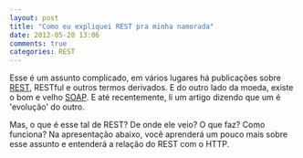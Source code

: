 ```yaml
---
layout: post
title: "Como eu expliquei REST pra minha namorada"
date: 2012-05-20 13:06
comments: true
categories: REST
---
```


Esse é um assunto complicado, em vários lugares há publicações sobre [REST][rest], RESTful e outros termos derivados. E do outro lado da moeda, existe o bom e velho [SOAP][soap]. E até recentemente, li um artigo dizendo que um é 'evolução' do outro.

Mas, o que é esse tal de REST? De onde ele veio? O que faz? Como funciona?
Na apresentação abaixo, você aprenderá um pouco mais sobre esse assunto e entenderá a relação do REST com o HTTP.

[rest]: http://pt.wikipedia.org/wiki/REST "REST na Wikipedia"
[soap]: http://pt.wikipedia.org/wiki/SOAP "SOAP na Wikipedia"

<script async class="speakerdeck-embed" data-id="4fe0d8b96590c50022011140" data-ratio="1.3333333333333333" src="//speakerdeck.com/assets/embed.js"></script>

